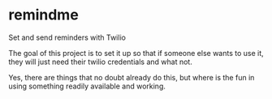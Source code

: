 # remindme
Set and send reminders with Twilio

The goal of this project is to set it up
so that if someone else wants to use it, they will 
just need their twilio credentials and what not. 

Yes, there are things that no doubt already do
this, but where is the fun in using something 
readily available and working.

